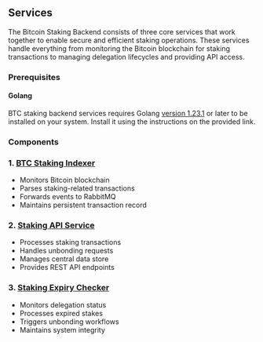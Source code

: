 ## Services

The Bitcoin Staking Backend consists of three core services that work together to enable secure and efficient staking operations. These services handle everything from monitoring the Bitcoin blockchain for staking transactions to managing delegation lifecycles and providing API access.

### Prerequisites
#### Golang
BTC staking backend services requires Golang [version 1.23.1](https://go.dev/doc/install) or later to be installed on your system. Install it using the instructions on the provided link.

### Components

### 1. [BTC Staking Indexer](./staking-indexer.md)
- Monitors Bitcoin blockchain
- Parses staking-related transactions
- Forwards events to RabbitMQ
- Maintains persistent transaction record

### 2. [Staking API Service](./staking-api-service.md)
- Processes staking transactions
- Handles unbonding requests
- Manages central data store
- Provides REST API endpoints

### 3. [Staking Expiry Checker](./staking-expiry-checker.md)
- Monitors delegation status
- Processes expired stakes
- Triggers unbonding workflows
- Maintains system integrity